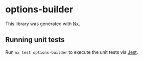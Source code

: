 # options-builder

This library was generated with [Nx](https://nx.dev).

## Running unit tests

Run `nx test options-builder` to execute the unit tests via [Jest](https://jestjs.io).
